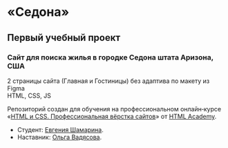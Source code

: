 # «Седона»

## Первый учебный проект

### Сайт для поиска жилья в городке Седона штата Аризона, США

2 страницы сайта (Главная и Гостиницы) без адаптива по макету из Figma <br>
HTML, CSS, JS


Репозиторий создан для обучения на профессиональном онлайн‑курсе «[HTML и CSS. Профессиональная вёрстка сайтов](https://htmlacademy.ru/intensive/htmlcss)» от [HTML Academy](https://htmlacademy.ru).

* Студент: [Евгения Шамарина](https://up.htmlacademy.ru/htmlcss/31/user/1601005).
* Наставник: [Ольга Вадясова](https://htmlacademy.ru/profile/ad0v0).
